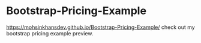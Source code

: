 # Bootstrap-Pricing-Example

https://mohsinkhansdev.github.io/Bootstrap-Pricing-Example/ check out my bootstrap pricing example preview.

